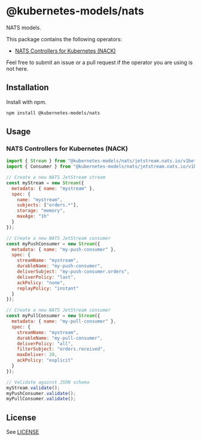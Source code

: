 # @kubernetes-models/nats

NATS models.

This package contains the following operators:

- [NATS Controllers for Kubernetes (NACK)](https://github.com/nats-io/nack)

Feel free to submit an issue or a pull request if the operator you are using is not here.

## Installation

Install with npm.

```sh
npm install @kubernetes-models/nats
```

## Usage

### NATS Controllers for Kubernetes (NACK)

```js
import { Stream } from "@kubernetes-models/nats/jetstream.nats.io/v1beta2/Stream";
import { Consumer } from "@kubernetes-models/nats/jetstream.nats.io/v1beta2/Consumer";

// Create a new NATS JetStream stream
const myStream = new Stream({
  metadata: { name: "mystream" },
  spec: {
    name: "mystream",
    subjects: ["orders.*"],
    storage: "memory",
    maxAge: "1h"
  }
});

// Create a new NATS JetStream consumer
const myPushConsumer = new Stream({
  metadata: { name: "my-push-consumer" },
  spec: {
    streamName: "mystream",
    durableName: "my-push-consumer",
    deliverSubject: "my-push-consumer.orders",
    deliverPolicy: "last",
    ackPolicy: "none",
    replayPolicy: "instant"
  }
});

// Create a new NATS JetStream consumer
const myPullConsumer = new Stream({
  metadata: { name: "my-pull-consumer" },
  spec: {
    streamName: "mystream",
    durableName: "my-pull-consumer",
    deliverPolicy: "all",
    filterSubject: "orders.received",
    maxDeliver: 20,
    ackPolicy: "explicit"
  }
});

// Validate against JSON schema
myStream.validate();
myPushConsumer.validate();
myPullConsumer.validate();
```

## License

See [LICENSE](../../LICENSE)
